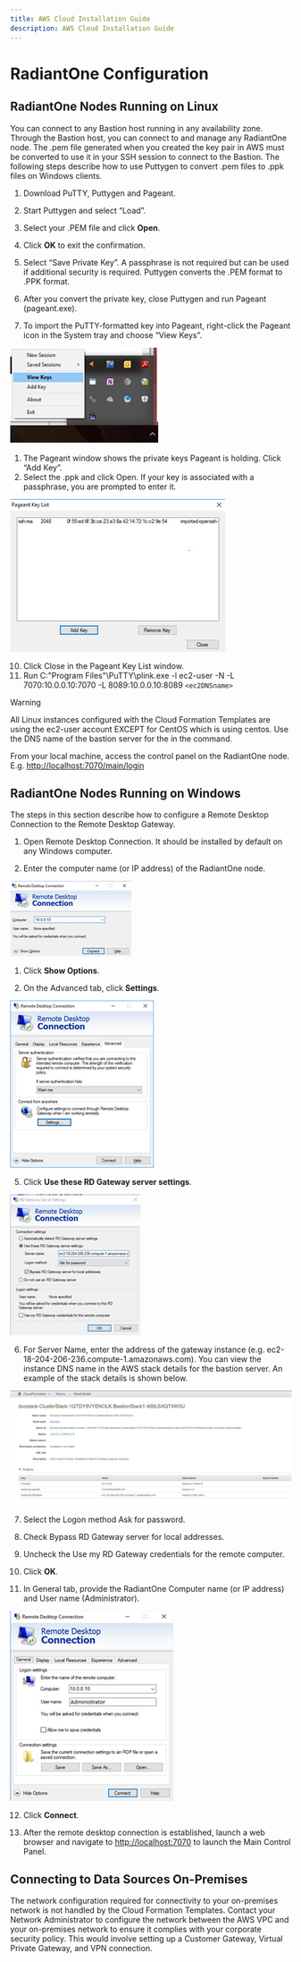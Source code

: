 ```yaml
---
title: AWS Cloud Installation Guide
description: AWS Cloud Installation Guide
---
```


#  RadiantOne Configuration

## RadiantOne Nodes Running on Linux

You can connect to any Bastion host running in any availability zone. Through the Bastion host, you can connect to and manage any RadiantOne node. The .pem file generated when you created the key pair in AWS must be converted to use it in your SSH session to connect to the Bastion. The following steps describe how to use Puttygen to convert .pem files to .ppk files on Windows clients.

1. Download PuTTY, Puttygen and Pageant.

2. Start Puttygen and select “Load”.

3. Select your .PEM file and click **Open**.

4. Click **OK** to exit the confirmation.

5. Select “Save Private Key”. A passphrase is not required but can be used if additional security is required. Puttygen converts the .PEM format to .PPK format.

6. After you convert the private key, close Puttygen and run Pageant (pageant.exe).

7. To import the PuTTY-formatted key into Pageant, right-click the Pageant icon in the System tray and choose “View Keys”.

![view keys option](Media/Image3.1.jpg)

1. The Pageant window shows the private keys Pageant is holding. Click “Add Key”.
2.  Select the .ppk and click Open. If your key is associated with a passphrase, you are prompted to enter it.

![pageant key list](Media/Image3.2.jpg)

10. Click Close in the Pageant Key List window.
11. Run C:\"Program Files"\PuTTY\plink.exe -l ec2-user -N -L 7070:10.0.0.10:7070 -L 8089:10.0.0.10:8089 `<ec2DNSname>`

>[!warning]
>All Linux instances configured with the Cloud Formation Templates are using the ec2-user account EXCEPT for CentOS which is using centos. Use the DNS name of the bastion server for the <ec2DNSname> in the command.

From your local machine, access the control panel on the RadiantOne node.
E.g. [http://localhost:7070/main/login](http://localhost:7070/main/login)

## RadiantOne Nodes Running on Windows

The steps in this section describe how to configure a Remote Desktop Connection to the Remote Desktop Gateway.

1. Open Remote Desktop Connection. It should be installed by default on any Windows computer.

2. Enter the computer name (or IP address) of the RadiantOne node.

![remote desktop connection](Media/Image3.3.jpg)

1. Click **Show Options**.

2. On the Advanced tab, click **Settings**.

![Advanced tab's Settings button](Media/Image3.4.jpg)

5. Click **Use these RD Gateway server settings**.

![Use these RD Gateway server settings](Media/Image3.5.jpg)

6. For Server Name, enter the address of the gateway instance (e.g. ec2-18-204-206-236.compute-1.amazonaws.com). You can view the instance DNS name in the AWS stack details for the bastion server. An example of the stack details is shown below.

![stack details](Media/Image3.6.jpg)

7. Select the Logon method Ask for password.

8. Check Bypass RD Gateway server for local addresses.

9.  Uncheck the Use my RD Gateway credentials for the remote computer.

10. Click **OK**.

11. In General tab, provide the RadiantOne Computer name (or IP address) and User name (Administrator).

![the general tab](Media/Image3.7.jpg)

12. Click **Connect**.

13. After the remote desktop connection is established, launch a web browser and navigate to [http://localhost:7070](http://localhost:7070) to launch the Main Control Panel.

## Connecting to Data Sources On-Premises

The network configuration required for connectivity to your on-premises network is not handled by the Cloud Formation Templates. Contact your Network Administrator to configure the network between the AWS VPC and your on-premises network to ensure it complies with your corporate security policy. This would involve setting up a Customer Gateway, Virtual Private Gateway, and VPN connection.

